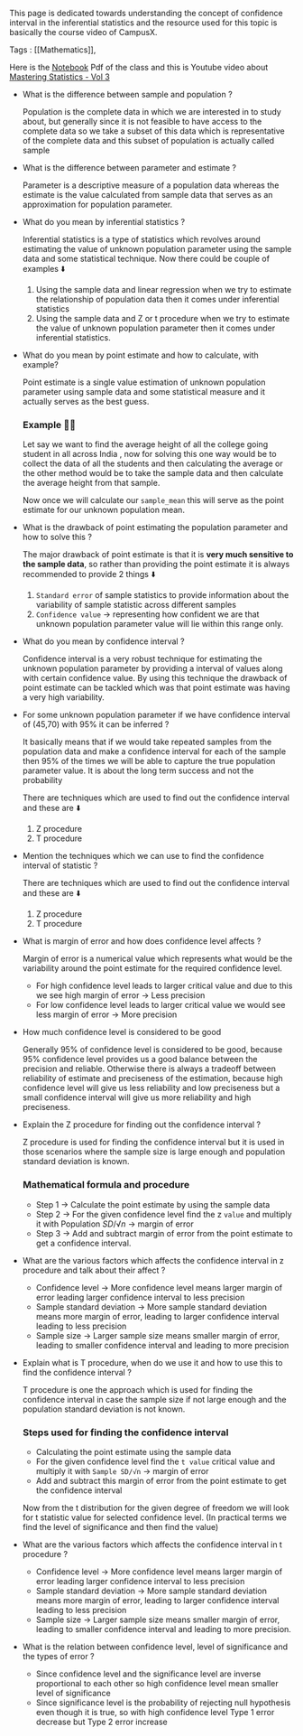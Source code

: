 This page is dedicated towards understanding the concept of confidence interval in the inferential statistics and the resource used for this topic is basically the course video of CampusX. 

Tags : [[Mathematics]],

Here is the [Notebook](https://drive.google.com/file/d/1nskWHtR1ePmrje76k71gdUc2-fcVWvMH/view) Pdf of the class and this is Youtube video about [Mastering Statistics - Vol 3](https://youtube.com/playlist?list=PLnVYEpTNGNtXVA7cR_H85j5Lxw8JOoX1z&si=xCyqwdsM5fibJBVe) 


- What is the difference between sample and population ?
    
    Population is the complete data in which we are interested in to study about, but generally since it is not feasible to have access to the complete data so we take a subset of this data which is representative of the complete data and this subset of population is actually called sample
    
- What is the difference between parameter and estimate ?
    
    Parameter is a descriptive measure of a population data whereas the estimate is the value calculated from sample data that serves as an approximation for population parameter.
    
- What do you mean by inferential statistics ?
    
    Inferential statistics is a type of statistics which revolves around estimating the value of  unknown population parameter using the sample data and some statistical technique. Now there could be couple of examples ⬇️
    
     1. Using the sample data and linear regression when we try to estimate the relationship of population data then it comes under inferential statistics
     2. Using the sample data and Z or t procedure when we try to estimate the value of unknown population parameter then it comes under inferential statistics.
    
- What do you mean by point estimate and how to calculate, with example?
    
    Point estimate is a single value estimation of unknown population parameter using sample data and some statistical measure and it actually serves as the best guess.
    
    ### Example 👦🏻
    
    Let say we want to find the average height of all the college going student in all across India , now for solving this one way would be to collect the data of all the students and then calculating the average or the other method would be to take the sample data and then calculate the average height from that sample.
    
    Now once we will calculate our `sample_mean` this will serve as the point estimate for our unknown population mean.
    
- What is the drawback of point estimating the population parameter and how to solve this ?
    
    The major drawback of point estimate is that it is **very much sensitive to the sample data**, so rather than providing the point estimate it is always recommended to provide 2 things ⬇️
    
    1. `Standard error` of sample statistics to provide information about the variability of sample statistic across different samples
    2. `Confidence value` → representing how confident we are that unknown population parameter value will lie within this range only.

- What do you mean by confidence interval ?
    
    Confidence interval is a very robust technique for estimating the unknown population  parameter by providing a interval of values along with certain confidence value. By using this technique the drawback of point estimate can be tackled which was that point estimate was having a very high variability.
    
- For some unknown population parameter if we have confidence interval of (45,70) with 95% it can be inferred ?
    
    It basically means that if we would take repeated samples from the population data and make a confidence interval for each of the sample then 95% of the times we will be able to capture the true population parameter value. It is about the long term success and not the probability 
    




    There are techniques which are used to find out the confidence interval and these are ⬇️
    1. Z procedure
    2. T procedure

- Mention the techniques which we can use to find the confidence interval of statistic ?
    
    There are techniques which are used to find out the confidence interval and these are ⬇️
    
    1. Z procedure
    2. T procedure

- What is margin of error and how does confidence level affects ?
    
    Margin of error is a numerical value which represents what would be the variability around the point estimate for the required confidence level.
    
    - For high confidence level leads to larger critical value and due to this we see high  margin of error → Less precision
    - For low confidence level leads to larger critical value we would see less margin of error → More precision

- How much confidence level is considered to be good
    
    Generally 95% of confidence level is considered to be good, because 95% confidence level  provides us a good balance between the precision and reliable. Otherwise there is always a tradeoff between reliability of estimate and preciseness of the estimation, because high confidence level will give us less reliability and low preciseness but a small confidence interval will give us more reliability and high preciseness.
    
- Explain the Z procedure for finding out the confidence interval ?
    
    Z procedure is used for finding the confidence interval but it is used in those scenarios where the sample size is large enough and population standard deviation is known.
    
    ### Mathematical formula and procedure
    
    - Step 1 → Calculate the point estimate by using the sample data
    - Step 2 → For the given confidence level find the z `value` and multiply it with Population $SD/√n$ → margin of error
    - Step 3 → Add and subtract margin of error from the point estimate to get a confidence interval.

- What are the various factors which affects the confidence interval in z procedure and talk about their affect ?
    
    - Confidence level → More confidence level means larger margin of error leading larger confidence interval to less precision
    - Sample standard deviation → More sample standard deviation means more margin of error, leading to larger confidence interval leading to less precision
    - Sample size → Larger sample size means smaller margin of error, leading to smaller confidence interval and leading to more precision

- Explain what is T procedure, when do we use it and how to use this to find the confidence interval ?
    
    T procedure is one the approach which is used for finding the confidence interval in case the sample size if not large enough and the population standard deviation is not known.
    
    ### Steps used for finding the confidence interval
    
    - Calculating the point estimate using the sample data
    - For the given confidence level find the `t value` critical value and multiply it with `Sample SD/√n` → margin of error
    - Add and subtract this margin of error from the point estimate to get the confidence interval

    Now from the t distribution for the given degree of freedom we will look for t statistic value for selected confidence level. (In practical terms we find the level of significance and then find the value)
    
- What are the various factors which affects the confidence interval in t procedure ?
    
    - Confidence level → More confidence level means larger margin of error leading larger confidence interval to less precision
    - Sample standard deviation → More sample standard deviation means more margin of error, leading to larger confidence interval leading to less precision
    - Sample size → Larger sample size means smaller margin of error, leading to smaller confidence interval and leading to more precision.

- What is the relation between confidence level, level of significance and the types of error ? 
    - Since confidence level and the significance level are inverse proportional to each other so high confidence level mean smaller level of significance 
    - Since significance level is the probability of rejecting null hypothesis even though it is true, so with high confidence level Type 1 error decrease but Type 2 error increase